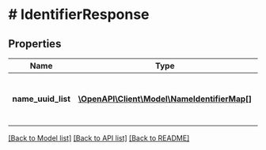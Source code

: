 # # IdentifierResponse

## Properties

Name | Type | Description | Notes
------------ | ------------- | ------------- | -------------
**name_uuid_list** | [**\OpenAPI\Client\Model\NameIdentifierMap[]**](NameIdentifierMap.md) | The list of name to salted UUID5 mapping(s). | [optional]

[[Back to Model list]](../../README.md#models) [[Back to API list]](../../README.md#endpoints) [[Back to README]](../../README.md)
